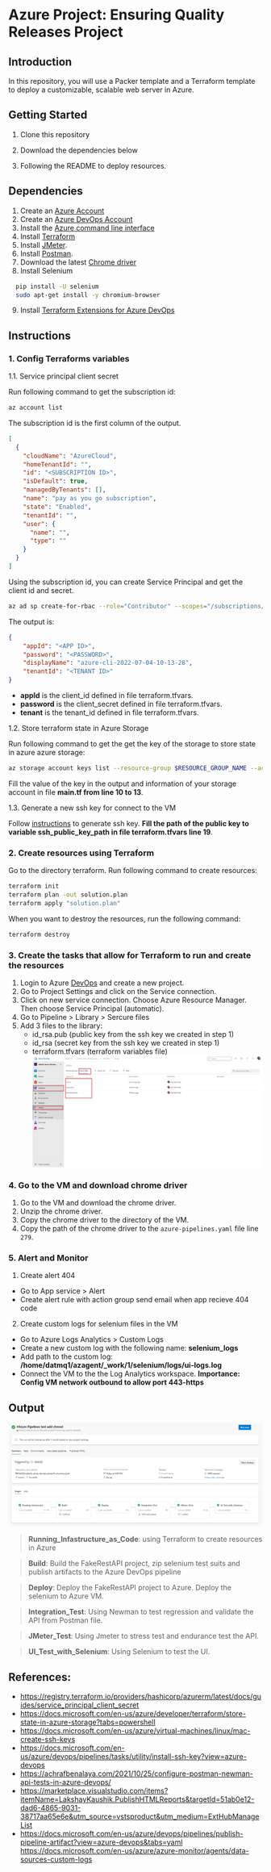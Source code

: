 # Azure Project: Ensuring Quality Releases Project

## Introduction

In this repository, you will use a Packer template and a Terraform template to deploy a customizable, scalable web server in Azure.

## Getting Started

1. Clone this repository

2. Download the dependencies below

3. Following the README to deploy resources.

## Dependencies

1. Create an [Azure Account](https://portal.azure.com)
2. Create an [Azure DevOps Account](https://dev.azure.com/)
3. Install the [Azure command line interface](https://docs.microsoft.com/en-us/cli/azure/install-azure-cli?view=azure-cli-latest)
4. Install [Terraform](https://www.terraform.io/downloads.html)
5. Install [JMeter](https://jmeter.apache.org/download_jmeter.cgi).
6. Install [Postman](https://www.postman.com/downloads/).
7. Download the latest [Chrome driver](https://sites.google.com/a/chromium.org/chromedriver/)
8. Install Selenium
```bash
  pip install -U selenium
  sudo apt-get install -y chromium-browser
```
9. Install [Terraform Extensions for Azure DevOps](https://marketplace.visualstudio.com/items?itemName=ms-devlabs.custom-terraform-tasks)
## Instructions
### 1. Config Terraforms variables
1.1. Service principal client secret

Run following command to get the subscription id:
```bash
az account list
```
The subscription id is the first column of the output.
```json
[
  {
    "cloudName": "AzureCloud",
    "homeTenantId": "",
    "id": "<SUBSCRIPTION ID>",
    "isDefault": true,
    "managedByTenants": [],
    "name": "pay as you go subscription",
    "state": "Enabled",
    "tenantId": "",
    "user": {
      "name": "",
      "type": ""
    }
  }
]
```
Using the subscription id, you can create Service Principal and get the client id and secret.

```bash
az ad sp create-for-rbac --role="Contributor" --scopes="/subscriptions/SUBSCRIPTION_ID"
```
The output is:
```json
{
	"appId": "<APP ID>",
	"password": "<PASSWORD>",
	"displayName": "azure-cli-2022-07-04-10-13-28",
	"tenantId": "<TENANT ID>"
}
```
- <b>appId</b> is the client_id defined in file terraform.tfvars.
- <b>password</b> is the client_secret defined in file terraform.tfvars.
- <b>tenant</b> is the tenant_id defined in file terraform.tfvars.

1.2. Store terraform state in Azure Storage

Run following command to get the get the key of the storage to store state in azure azure storage:
```bash
az storage account keys list --resource-group $RESOURCE_GROUP_NAME --account-name $STORAGE_ACCOUNT_NAME --query '[0].value' -o tsv
```
Fill the value of the key in the output and information of your storage account in file <b>main.tf from line 10 to 13</b>.

1.3. Generate a new ssh key for connect to the VM

Follow [instructions](https://docs.microsoft.com/en-us/azure/virtual-machines/linux/mac-create-ssh-keys) to generate ssh key. <b>Fill the path of the public key to variable ssh_public_key_path in file terraform.tfvars line 19</b>.
### 2. Create resources using Terraform
Go to the directory terraform.
Run following command to create resources:
```bash
terraform init
terraform plan -out solution.plan
terraform apply "solution.plan"
```
When you want to destroy the resources, run the following command:
```bash
terraform destroy
```
### 3. Create the tasks that allow for Terraform to run and create the resources
1. Login to Azure [DevOps](https://dev.azure.com/) and create a new project.
2. Go to Project Settings and click on the Service connection.
3. Click on new service connection. Choose Azure Resource Manager. Then choose Service Principal (automatic).
4. Go to Pipeline > Library > Sercure files
5. Add 3 files to the library:
    - id_rsa.pub (public key from the ssh key we created in step 1)
    - id_rsa (secret key from the ssh key we created in step 1)
    - terraform.tfvars (terraform variables file)
    ![Sercure file](./assets/images/securefiles.png)
### 4. Go to the VM and download chrome driver
1. Go to the VM and download the chrome driver.
2. Unzip the chrome driver.
3. Copy the chrome driver to the directory of the VM.
4. Copy the path of the chrome driver to the <code>azure-pipelines.yaml</code> file line <code>279</code>.

### 5. Alert and Monitor
1. Create alert 404
- Go to App service > Alert
- Create alert rule with action group send email when app recieve 404 code
2. Create custom logs for selenium files in the VM
- Go to Azure Logs Analytics > Custom Logs
- Create a new custom log with the following name: <b>selenium_logs</b>
- Add path to the custom log: <b>/home/datmq1/azagent/_work/1/selenium/logs/ui-logs.log</b>
- Connect the VM to the the Log Analytics workspace. <b>Importance: Config VM network outbound to allow port 443-https</b>
## Output
![Pipeline](./assets/images/pipeline.png)
> <b>Running_Infastructure_as_Code</b>: using Terraform to create resources in Azure

> <b>Build</b>: Build the FakeRestAPI project, zip selenium test suits and publish artifacts to the Azure DevOps pipeline 

> <b>Deploy</b>: Deploy the FakeRestAPI project to Azure. Deploy the selenium to Azure VM.

> <b>Integration_Test</b>: Using Newman to test regression and validate the API from Postman file.

> <b>JMeter_Test</b>: Using Jmeter to stress test and endurance test the API.

> <b>UI_Test_with_Selenium</b>: Using Selenium to test the UI.
## References:
- https://registry.terraform.io/providers/hashicorp/azurerm/latest/docs/guides/service_principal_client_secret
- https://docs.microsoft.com/en-us/azure/developer/terraform/store-state-in-azure-storage?tabs=powershell
- https://docs.microsoft.com/en-us/azure/virtual-machines/linux/mac-create-ssh-keys
- https://docs.microsoft.com/en-us/azure/devops/pipelines/tasks/utility/install-ssh-key?view=azure-devops
- https://achrafbenalaya.com/2021/10/25/configure-postman-newman-api-tests-in-azure-devops/
- https://marketplace.visualstudio.com/items?itemName=LakshayKaushik.PublishHTMLReports&targetId=51ab0e12-dad6-4865-9031-38717aa65e6e&utm_source=vstsproduct&utm_medium=ExtHubManageList
- https://docs.microsoft.com/en-us/azure/devops/pipelines/publish-pipeline-artifact?view=azure-devops&tabs=yaml
https://docs.microsoft.com/en-us/azure/azure-monitor/agents/data-sources-custom-logs